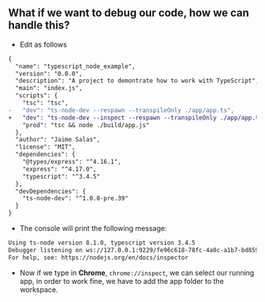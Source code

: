 ## What if we want to debug our code, how we can handle this?

* Edit as follows

```diff
{
  "name": "typescript_node_example",
  "version": "0.0.0",
  "description": "A project to demontrate how to work with TypeScript",
  "main": "index.js",
  "scripts": {
    "tsc": "tsc",
-   "dev": "ts-node-dev --respawn --transpileOnly ./app/app.ts",
+   "dev": "ts-node-dev --inspect --respawn --transpileOnly ./app/app.ts",
    "prod": "tsc && node ./build/app.js"
  },
  "author": "Jaime Salas",
  "license": "MIT",
  "dependencies": {
    "@types/express": "^4.16.1",
    "express": "^4.17.0",
    "typescript": "^3.4.5"
  },
  "devDependencies": {
    "ts-node-dev": "^1.0.0-pre.39"
  }
}

```

* The console will print the following message:

```bash
Using ts-node version 8.1.0, typescript version 3.4.5
Debugger listening on ws://127.0.0.1:9229/fe96c618-78fc-4a0c-a1b7-bd859c2fe3a4
For help, see: https://nodejs.org/en/docs/inspector
```

* Now if we type in __Chrome__, `chrome://inspect`, we can select our running app, in order to work fine, we have to add the app folder to the workspace.
